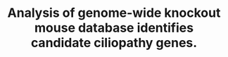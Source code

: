 ---
authors: Higgins K, Moore BA, Berberovic Z, Adissu HA, Eskandarian M, Flenniken AM,
  Shao A, Imai DM, Clary D, Lanoue L, Newbigging S, Nutter LMJ, Adams DJ, Bosch F,
  Braun RE, Brown SDM, Dickinson ME, Dobbie M, Flicek P, Gao X, Galande S, Grobler
  A, Heaney JD, Herault Y, de Angelis MH, Chin HG, Mammano F, Qin C, Shiroishi T,
  Sedlacek R, Seong JK, Xu Y, Lloyd KCK, McKerlie C, Moshiri A
carousel: false
doi: 10.1038/s41598-022-19710-7
featured: false
issue: '1'
journal: Scientific reports
keywords: '["WDR62 protein, mouse", "Cilia", "Mice", "Databases, Factual", "Cell Cycle
  Proteins", "Nerve Tissue Proteins", "Mice, Knockout", "Ciliopathies", "Gene Knockout
  Techniques", "Animals"]'
landmark: false
layout: '@/layouts/Publication.astro'
page: '20791'
pmcid: PMC9715561
pmid: 36456625
r03: R03OD032622
title: Analysis of genome-wide knockout mouse database identifies candidate ciliopathy
  genes.
volume: '12'
year: 2022
---